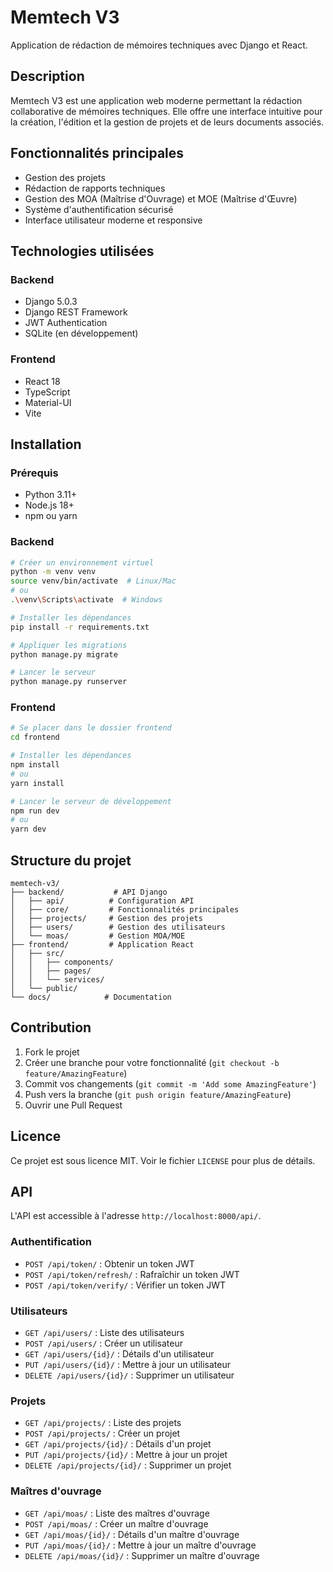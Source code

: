 # Memtech V3

Application de rédaction de mémoires techniques avec Django et React.

## Description

Memtech V3 est une application web moderne permettant la rédaction collaborative de mémoires techniques. Elle offre une interface intuitive pour la création, l'édition et la gestion de projets et de leurs documents associés.

## Fonctionnalités principales

- Gestion des projets
- Rédaction de rapports techniques
- Gestion des MOA (Maîtrise d'Ouvrage) et MOE (Maîtrise d'Œuvre)
- Système d'authentification sécurisé
- Interface utilisateur moderne et responsive

## Technologies utilisées

### Backend
- Django 5.0.3
- Django REST Framework
- JWT Authentication
- SQLite (en développement)

### Frontend
- React 18
- TypeScript
- Material-UI
- Vite

## Installation

### Prérequis
- Python 3.11+
- Node.js 18+
- npm ou yarn

### Backend

```bash
# Créer un environnement virtuel
python -m venv venv
source venv/bin/activate  # Linux/Mac
# ou
.\venv\Scripts\activate  # Windows

# Installer les dépendances
pip install -r requirements.txt

# Appliquer les migrations
python manage.py migrate

# Lancer le serveur
python manage.py runserver
```

### Frontend

```bash
# Se placer dans le dossier frontend
cd frontend

# Installer les dépendances
npm install
# ou
yarn install

# Lancer le serveur de développement
npm run dev
# ou
yarn dev
```

## Structure du projet

```
memtech-v3/
├── backend/           # API Django
│   ├── api/          # Configuration API
│   ├── core/         # Fonctionnalités principales
│   ├── projects/     # Gestion des projets
│   ├── users/        # Gestion des utilisateurs
│   └── moas/         # Gestion MOA/MOE
├── frontend/         # Application React
│   ├── src/
│   │   ├── components/
│   │   ├── pages/
│   │   └── services/
│   └── public/
└── docs/            # Documentation
```

## Contribution

1. Fork le projet
2. Créer une branche pour votre fonctionnalité (`git checkout -b feature/AmazingFeature`)
3. Commit vos changements (`git commit -m 'Add some AmazingFeature'`)
4. Push vers la branche (`git push origin feature/AmazingFeature`)
5. Ouvrir une Pull Request

## Licence

Ce projet est sous licence MIT. Voir le fichier `LICENSE` pour plus de détails.

## API

L'API est accessible à l'adresse `http://localhost:8000/api/`.

### Authentification

- `POST /api/token/` : Obtenir un token JWT
- `POST /api/token/refresh/` : Rafraîchir un token JWT
- `POST /api/token/verify/` : Vérifier un token JWT

### Utilisateurs

- `GET /api/users/` : Liste des utilisateurs
- `POST /api/users/` : Créer un utilisateur
- `GET /api/users/{id}/` : Détails d'un utilisateur
- `PUT /api/users/{id}/` : Mettre à jour un utilisateur
- `DELETE /api/users/{id}/` : Supprimer un utilisateur

### Projets

- `GET /api/projects/` : Liste des projets
- `POST /api/projects/` : Créer un projet
- `GET /api/projects/{id}/` : Détails d'un projet
- `PUT /api/projects/{id}/` : Mettre à jour un projet
- `DELETE /api/projects/{id}/` : Supprimer un projet

### Maîtres d'ouvrage

- `GET /api/moas/` : Liste des maîtres d'ouvrage
- `POST /api/moas/` : Créer un maître d'ouvrage
- `GET /api/moas/{id}/` : Détails d'un maître d'ouvrage
- `PUT /api/moas/{id}/` : Mettre à jour un maître d'ouvrage
- `DELETE /api/moas/{id}/` : Supprimer un maître d'ouvrage 